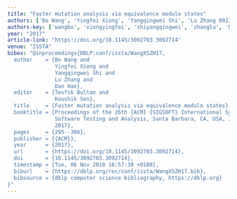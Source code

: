 ```yaml
---
title: "Faster mutation analysis via equivalence modulo states"
authors: ['Bo Wang', 'Yingfei Xiong', 'Yangqingwei Shi', 'Lu Zhang 0023', 'Dan Hao']
authors-key: ['wangbo', 'xiongyingfei', 'shiyangqingwei', 'zhanglu', 'haodan']
year: "2017"
article-link: "https://doi.org/10.1145/3092703.3092714"
venue: "ISSTA"
bibex: "@inproceedings{DBLP:conf/issta/WangXSZH17,
  author    = {Bo Wang and
               Yingfei Xiong and
               Yangqingwei Shi and
               Lu Zhang and
               Dan Hao},
  editor    = {Tevfik Bultan and
               Koushik Sen},
  title     = {Faster mutation analysis via equivalence modulo states},
  booktitle = {Proceedings of the 26th {ACM} {SIGSOFT} International Symposium on
               Software Testing and Analysis, Santa Barbara, CA, USA, July 10 - 14,
               2017},
  pages     = {295--306},
  publisher = {{ACM}},
  year      = {2017},
  url       = {https://doi.org/10.1145/3092703.3092714},
  doi       = {10.1145/3092703.3092714},
  timestamp = {Tue, 06 Nov 2018 16:57:30 +0100},
  biburl    = {https://dblp.org/rec/conf/issta/WangXSZH17.bib},
  bibsource = {dblp computer science bibliography, https://dblp.org}
}"
---
```

